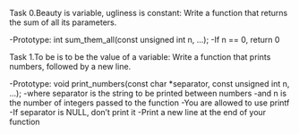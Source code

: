Task 0.Beauty is variable, ugliness is constant:
Write a function that returns the sum of all its parameters.

-Prototype: int sum_them_all(const unsigned int n, ...);
-If n == 0, return 0

Task 1.To be is to be the value of a variable:
Write a function that prints numbers, followed by a new line.

-Prototype: void print_numbers(const char *separator, const unsigned int n, ...);
-where separator is the string to be printed between numbers
-and n is the number of integers passed to the function
-You are allowed to use printf
-If separator is NULL, don’t print it
-Print a new line at the end of your function

